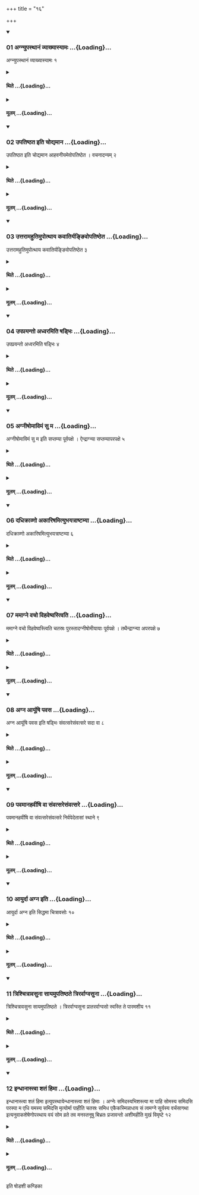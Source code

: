 +++
title = "१६"

+++

<div class="js_include" includetitle="true" newlevelforh1="3" unfilled url="/vedAH_yajuH/taittirIyam/sUtram/ApastambaH/shrautam/vishvAsa-prastutiH/06/16/01_agnyupasthAnaM_vyAkhyAsyAmaH.md">
<details open><summary><h3>01 अग्न्युपस्थानं व्याख्यास्यामः ...{Loading}...</h3></summary>

अग्न्युपस्थानं व्याख्यास्यामः १
</details>
</div>
<div class="js_include collapsed" newlevelforh1="4" title="थिते" unfilled url="/vedAH_yajuH/taittirIyam/sUtram/ApastambaH/shrautam/thite/06/16/01_agnyupasthAnaM_vyAkhyAsyAmaH.md">
<details><summary><h4>थिते ...{Loading}...</h4></summary>

अग्न्युपस्थानं व्याख्यास्यामः १
</details>
</div>
<div class="js_include collapsed" newlevelforh1="4" title="मूलम्" unfilled url="/vedAH_yajuH/taittirIyam/sUtram/ApastambaH/shrautam/mUlam/06/16/01_agnyupasthAnaM_vyAkhyAsyAmaH.md">
<details><summary><h4>मूलम् ...{Loading}...</h4></summary>

अग्न्युपस्थानं व्याख्यास्यामः १
</details>
</div>
<div class="js_include" includetitle="true" newlevelforh1="3" unfilled url="/vedAH_yajuH/taittirIyam/sUtram/ApastambaH/shrautam/vishvAsa-prastutiH/06/16/02_upatiShThata_iti_chodyamAna.md">
<details open><summary><h3>02 उपतिष्ठत इति चोद्यमान ...{Loading}...</h3></summary>

उपतिष्ठत इति चोद्यमान आहवनीयमेवोपतिष्ठेत । वचनादन्यम् २
</details>
</div>
<div class="js_include collapsed" newlevelforh1="4" title="थिते" unfilled url="/vedAH_yajuH/taittirIyam/sUtram/ApastambaH/shrautam/thite/06/16/02_upatiShThata_iti_chodyamAna.md">
<details><summary><h4>थिते ...{Loading}...</h4></summary>

उपतिष्ठत इति चोद्यमान आहवनीयमेवोपतिष्ठेत । वचनादन्यम् २
</details>
</div>
<div class="js_include collapsed" newlevelforh1="4" title="मूलम्" unfilled url="/vedAH_yajuH/taittirIyam/sUtram/ApastambaH/shrautam/mUlam/06/16/02_upatiShThata_iti_chodyamAna.md">
<details><summary><h4>मूलम् ...{Loading}...</h4></summary>

उपतिष्ठत इति चोद्यमान आहवनीयमेवोपतिष्ठेत । वचनादन्यम् २
</details>
</div>
<div class="js_include" includetitle="true" newlevelforh1="3" unfilled url="/vedAH_yajuH/taittirIyam/sUtram/ApastambaH/shrautam/vishvAsa-prastutiH/06/16/03_uttarAmahutimupotthAya_kavAtirya~N~NivopatiShTheta.md">
<details open><summary><h3>03 उत्तरामहुतिमुपोत्थाय कवातिर्यङ्ङिवोपतिष्ठेत ...{Loading}...</h3></summary>

उत्तरामहुतिमुपोत्थाय कवातिर्यङ्ङिवोपतिष्ठेत ३
</details>
</div>
<div class="js_include collapsed" newlevelforh1="4" title="थिते" unfilled url="/vedAH_yajuH/taittirIyam/sUtram/ApastambaH/shrautam/thite/06/16/03_uttarAmahutimupotthAya_kavAtirya~N~NivopatiShTheta.md">
<details><summary><h4>थिते ...{Loading}...</h4></summary>

उत्तरामहुतिमुपोत्थाय कवातिर्यङ्ङिवोपतिष्ठेत ३
</details>
</div>
<div class="js_include collapsed" newlevelforh1="4" title="मूलम्" unfilled url="/vedAH_yajuH/taittirIyam/sUtram/ApastambaH/shrautam/mUlam/06/16/03_uttarAmahutimupotthAya_kavAtirya~N~NivopatiShTheta.md">
<details><summary><h4>मूलम् ...{Loading}...</h4></summary>

उत्तरामहुतिमुपोत्थाय कवातिर्यङ्ङिवोपतिष्ठेत ३
</details>
</div>
<div class="js_include" includetitle="true" newlevelforh1="3" unfilled url="/vedAH_yajuH/taittirIyam/sUtram/ApastambaH/shrautam/vishvAsa-prastutiH/06/16/04_upaprayanto_adhvaramiti_ShaDbhiH.md">
<details open><summary><h3>04 उपप्रयन्तो अध्वरमिति षड्भिः ...{Loading}...</h3></summary>

उपप्रयन्तो अध्वरमिति षड्भिः ४
</details>
</div>
<div class="js_include collapsed" newlevelforh1="4" title="थिते" unfilled url="/vedAH_yajuH/taittirIyam/sUtram/ApastambaH/shrautam/thite/06/16/04_upaprayanto_adhvaramiti_ShaDbhiH.md">
<details><summary><h4>थिते ...{Loading}...</h4></summary>

उपप्रयन्तो अध्वरमिति षड्भिः ४
</details>
</div>
<div class="js_include collapsed" newlevelforh1="4" title="मूलम्" unfilled url="/vedAH_yajuH/taittirIyam/sUtram/ApastambaH/shrautam/mUlam/06/16/04_upaprayanto_adhvaramiti_ShaDbhiH.md">
<details><summary><h4>मूलम् ...{Loading}...</h4></summary>

उपप्रयन्तो अध्वरमिति षड्भिः ४
</details>
</div>
<div class="js_include" includetitle="true" newlevelforh1="3" unfilled url="/vedAH_yajuH/taittirIyam/sUtram/ApastambaH/shrautam/vishvAsa-prastutiH/06/16/05_agnIShomAvimaM_su_ma.md">
<details open><summary><h3>05 अग्नीषोमाविमं सु म ...{Loading}...</h3></summary>

अग्नीषोमाविमं सु म इति सप्तम्या पूर्वपक्षे । ऐन्द्राग्न्या सप्तम्यापरपक्षे ५
</details>
</div>
<div class="js_include collapsed" newlevelforh1="4" title="थिते" unfilled url="/vedAH_yajuH/taittirIyam/sUtram/ApastambaH/shrautam/thite/06/16/05_agnIShomAvimaM_su_ma.md">
<details><summary><h4>थिते ...{Loading}...</h4></summary>

अग्नीषोमाविमं सु म इति सप्तम्या पूर्वपक्षे । ऐन्द्राग्न्या सप्तम्यापरपक्षे ५
</details>
</div>
<div class="js_include collapsed" newlevelforh1="4" title="मूलम्" unfilled url="/vedAH_yajuH/taittirIyam/sUtram/ApastambaH/shrautam/mUlam/06/16/05_agnIShomAvimaM_su_ma.md">
<details><summary><h4>मूलम् ...{Loading}...</h4></summary>

अग्नीषोमाविमं सु म इति सप्तम्या पूर्वपक्षे । ऐन्द्राग्न्या सप्तम्यापरपक्षे ५
</details>
</div>
<div class="js_include" includetitle="true" newlevelforh1="3" unfilled url="/vedAH_yajuH/taittirIyam/sUtram/ApastambaH/shrautam/vishvAsa-prastutiH/06/16/06_dadhikrAvNo_akAriShamityubhayatrAShTamyA.md">
<details open><summary><h3>06 दधिक्राव्णो अकारिषमित्युभयत्राष्टम्या ...{Loading}...</h3></summary>

दधिक्राव्णो अकारिषमित्युभयत्राष्टम्या ६
</details>
</div>
<div class="js_include collapsed" newlevelforh1="4" title="थिते" unfilled url="/vedAH_yajuH/taittirIyam/sUtram/ApastambaH/shrautam/thite/06/16/06_dadhikrAvNo_akAriShamityubhayatrAShTamyA.md">
<details><summary><h4>थिते ...{Loading}...</h4></summary>

दधिक्राव्णो अकारिषमित्युभयत्राष्टम्या ६
</details>
</div>
<div class="js_include collapsed" newlevelforh1="4" title="मूलम्" unfilled url="/vedAH_yajuH/taittirIyam/sUtram/ApastambaH/shrautam/mUlam/06/16/06_dadhikrAvNo_akAriShamityubhayatrAShTamyA.md">
<details><summary><h4>मूलम् ...{Loading}...</h4></summary>

दधिक्राव्णो अकारिषमित्युभयत्राष्टम्या ६
</details>
</div>
<div class="js_include" includetitle="true" newlevelforh1="3" unfilled url="/vedAH_yajuH/taittirIyam/sUtram/ApastambaH/shrautam/vishvAsa-prastutiH/06/16/07_mamAgne_vacho_vihaveShvastviti.md">
<details open><summary><h3>07 ममाग्ने वचो विहवेष्वस्त्विति ...{Loading}...</h3></summary>

ममाग्ने वचो विहवेष्वस्त्विति चतस्रः पुरस्तादग्नीषोमीयायाः पूर्वपक्षे । तथैन्द्राग्न्या अपरपक्षे ७
</details>
</div>
<div class="js_include collapsed" newlevelforh1="4" title="थिते" unfilled url="/vedAH_yajuH/taittirIyam/sUtram/ApastambaH/shrautam/thite/06/16/07_mamAgne_vacho_vihaveShvastviti.md">
<details><summary><h4>थिते ...{Loading}...</h4></summary>

ममाग्ने वचो विहवेष्वस्त्विति चतस्रः पुरस्तादग्नीषोमीयायाः पूर्वपक्षे । तथैन्द्राग्न्या अपरपक्षे ७
</details>
</div>
<div class="js_include collapsed" newlevelforh1="4" title="मूलम्" unfilled url="/vedAH_yajuH/taittirIyam/sUtram/ApastambaH/shrautam/mUlam/06/16/07_mamAgne_vacho_vihaveShvastviti.md">
<details><summary><h4>मूलम् ...{Loading}...</h4></summary>

ममाग्ने वचो विहवेष्वस्त्विति चतस्रः पुरस्तादग्नीषोमीयायाः पूर्वपक्षे । तथैन्द्राग्न्या अपरपक्षे ७
</details>
</div>
<div class="js_include" includetitle="true" newlevelforh1="3" unfilled url="/vedAH_yajuH/taittirIyam/sUtram/ApastambaH/shrautam/vishvAsa-prastutiH/06/16/08_agna_AyUMShi_pavasa.md">
<details open><summary><h3>08 अग्न आयूंषि पवस ...{Loading}...</h3></summary>

अग्न आयूंषि पवस इति षड्भिः संवत्सरेसंवत्सरे सदा वा ८
</details>
</div>
<div class="js_include collapsed" newlevelforh1="4" title="थिते" unfilled url="/vedAH_yajuH/taittirIyam/sUtram/ApastambaH/shrautam/thite/06/16/08_agna_AyUMShi_pavasa.md">
<details><summary><h4>थिते ...{Loading}...</h4></summary>

अग्न आयूंषि पवस इति षड्भिः संवत्सरेसंवत्सरे सदा वा ८
</details>
</div>
<div class="js_include collapsed" newlevelforh1="4" title="मूलम्" unfilled url="/vedAH_yajuH/taittirIyam/sUtram/ApastambaH/shrautam/mUlam/06/16/08_agna_AyUMShi_pavasa.md">
<details><summary><h4>मूलम् ...{Loading}...</h4></summary>

अग्न आयूंषि पवस इति षड्भिः संवत्सरेसंवत्सरे सदा वा ८
</details>
</div>
<div class="js_include" includetitle="true" newlevelforh1="3" unfilled url="/vedAH_yajuH/taittirIyam/sUtram/ApastambaH/shrautam/vishvAsa-prastutiH/06/16/09_pavamAnahavIMShi_vA_saMvatsaresaMvatsare.md">
<details open><summary><h3>09 पवमानहवींषि वा संवत्सरेसंवत्सरे ...{Loading}...</h3></summary>

पवमानहवींषि वा संवत्सरेसंवत्सरे निर्वपेदेतासां स्थाने ९
</details>
</div>
<div class="js_include collapsed" newlevelforh1="4" title="थिते" unfilled url="/vedAH_yajuH/taittirIyam/sUtram/ApastambaH/shrautam/thite/06/16/09_pavamAnahavIMShi_vA_saMvatsaresaMvatsare.md">
<details><summary><h4>थिते ...{Loading}...</h4></summary>

पवमानहवींषि वा संवत्सरेसंवत्सरे निर्वपेदेतासां स्थाने ९
</details>
</div>
<div class="js_include collapsed" newlevelforh1="4" title="मूलम्" unfilled url="/vedAH_yajuH/taittirIyam/sUtram/ApastambaH/shrautam/mUlam/06/16/09_pavamAnahavIMShi_vA_saMvatsaresaMvatsare.md">
<details><summary><h4>मूलम् ...{Loading}...</h4></summary>

पवमानहवींषि वा संवत्सरेसंवत्सरे निर्वपेदेतासां स्थाने ९
</details>
</div>
<div class="js_include" includetitle="true" newlevelforh1="3" unfilled url="/vedAH_yajuH/taittirIyam/sUtram/ApastambaH/shrautam/vishvAsa-prastutiH/06/16/10_AyurdA_agna_iti.md">
<details open><summary><h3>10 आयुर्दा अग्न इति ...{Loading}...</h3></summary>

आयुर्दा अग्न इति सिद्धमा चित्रावसोः १०
</details>
</div>
<div class="js_include collapsed" newlevelforh1="4" title="थिते" unfilled url="/vedAH_yajuH/taittirIyam/sUtram/ApastambaH/shrautam/thite/06/16/10_AyurdA_agna_iti.md">
<details><summary><h4>थिते ...{Loading}...</h4></summary>

आयुर्दा अग्न इति सिद्धमा चित्रावसोः १०
</details>
</div>
<div class="js_include collapsed" newlevelforh1="4" title="मूलम्" unfilled url="/vedAH_yajuH/taittirIyam/sUtram/ApastambaH/shrautam/mUlam/06/16/10_AyurdA_agna_iti.md">
<details><summary><h4>मूलम् ...{Loading}...</h4></summary>

आयुर्दा अग्न इति सिद्धमा चित्रावसोः १०
</details>
</div>
<div class="js_include" includetitle="true" newlevelforh1="3" unfilled url="/vedAH_yajuH/taittirIyam/sUtram/ApastambaH/shrautam/vishvAsa-prastutiH/06/16/11_trishchitrAvasunA_sAyamupatiShThate_trirarvAgvasunA.md">
<details open><summary><h3>11 त्रिश्चित्रावसुना सायमुपतिष्ठते त्रिरर्वाग्वसुना ...{Loading}...</h3></summary>

त्रिश्चित्रावसुना सायमुपतिष्ठते । त्रिरर्वाग्वसुना प्रातरर्वाग्वसो स्वस्ति ते पारमशीय ११
</details>
</div>
<div class="js_include collapsed" newlevelforh1="4" title="थिते" unfilled url="/vedAH_yajuH/taittirIyam/sUtram/ApastambaH/shrautam/thite/06/16/11_trishchitrAvasunA_sAyamupatiShThate_trirarvAgvasunA.md">
<details><summary><h4>थिते ...{Loading}...</h4></summary>

त्रिश्चित्रावसुना सायमुपतिष्ठते । त्रिरर्वाग्वसुना प्रातरर्वाग्वसो स्वस्ति ते पारमशीय ११
</details>
</div>
<div class="js_include collapsed" newlevelforh1="4" title="मूलम्" unfilled url="/vedAH_yajuH/taittirIyam/sUtram/ApastambaH/shrautam/mUlam/06/16/11_trishchitrAvasunA_sAyamupatiShThate_trirarvAgvasunA.md">
<details><summary><h4>मूलम् ...{Loading}...</h4></summary>

त्रिश्चित्रावसुना सायमुपतिष्ठते । त्रिरर्वाग्वसुना प्रातरर्वाग्वसो स्वस्ति ते पारमशीय ११
</details>
</div>
<div class="js_include" includetitle="true" newlevelforh1="3" unfilled url="/vedAH_yajuH/taittirIyam/sUtram/ApastambaH/shrautam/vishvAsa-prastutiH/06/16/12_indhAnAstvA_shataM_himA.md">
<details open><summary><h3>12 इन्धानास्त्वा शतं हिमा ...{Loading}...</h3></summary>

इन्धानास्त्वा शतं हिमा इत्युपस्थायेन्धानास्त्वा शतं हिमाः । अग्नेः समिदस्यभिशस्त्या मा पाहि सोमस्य समिदसि परस्पा म एधि यमस्य समिदसि मृत्योर्मा पाहीति चतस्रः समिध एकैकस्मिन्नाधाय सं त्वमग्ने सूर्यस्य वर्चसागथा इत्यनुवाकशेषेणोपस्थाय वयं सोम व्रते तव मनस्तनूषु बिभ्रतः प्रजावन्तो अशीमहीति मुखं विमृष्टे १२
</details>
</div>
<div class="js_include collapsed" newlevelforh1="4" title="थिते" unfilled url="/vedAH_yajuH/taittirIyam/sUtram/ApastambaH/shrautam/thite/06/16/12_indhAnAstvA_shataM_himA.md">
<details><summary><h4>थिते ...{Loading}...</h4></summary>

इन्धानास्त्वा शतं हिमा इत्युपस्थायेन्धानास्त्वा शतं हिमाः । अग्नेः समिदस्यभिशस्त्या मा पाहि सोमस्य समिदसि परस्पा म एधि यमस्य समिदसि मृत्योर्मा पाहीति चतस्रः समिध एकैकस्मिन्नाधाय सं त्वमग्ने सूर्यस्य वर्चसागथा इत्यनुवाकशेषेणोपस्थाय वयं सोम व्रते तव मनस्तनूषु बिभ्रतः प्रजावन्तो अशीमहीति मुखं विमृष्टे १२
</details>
</div>
<div class="js_include collapsed" newlevelforh1="4" title="मूलम्" unfilled url="/vedAH_yajuH/taittirIyam/sUtram/ApastambaH/shrautam/mUlam/06/16/12_indhAnAstvA_shataM_himA.md">
<details><summary><h4>मूलम् ...{Loading}...</h4></summary>

इन्धानास्त्वा शतं हिमा इत्युपस्थायेन्धानास्त्वा शतं हिमाः । अग्नेः समिदस्यभिशस्त्या मा पाहि सोमस्य समिदसि परस्पा म एधि यमस्य समिदसि मृत्योर्मा पाहीति चतस्रः समिध एकैकस्मिन्नाधाय सं त्वमग्ने सूर्यस्य वर्चसागथा इत्यनुवाकशेषेणोपस्थाय वयं सोम व्रते तव मनस्तनूषु बिभ्रतः प्रजावन्तो अशीमहीति मुखं विमृष्टे १२
</details>
</div>

  
इति षोडशी कण्डिका 
